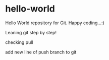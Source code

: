 # hello-world

Hello World repository for Git. Happy coding...:)

Leaning git step by step!

checking pull

add new line of push branch to git
